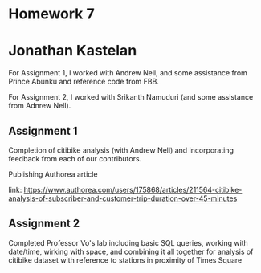 # Homework 7
# Jonathan Kastelan

For Assignment 1, I worked with Andrew Nell, and some assistance from Prince Abunku and reference code from FBB.

For Assignment 2, I worked with Srikanth Namuduri (and some assistance from Adnrew Nell).


## Assignment 1

Completion of citibike analysis (with Andrew Nell) and incorporating feedback from each of our contributors.

Publishing Authorea article

link: https://www.authorea.com/users/175868/articles/211564-citibike-analysis-of-subscriber-and-customer-trip-duration-over-45-minutes


## Assignment 2

Completed Professor Vo's lab including basic SQL queries, working with date/time, wirking with space, and combining it all together for analysis of citibike dataset with reference to stations in proximity of Times Square


